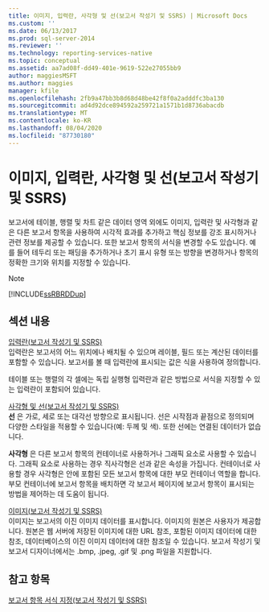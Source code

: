 ```yaml
---
title: 이미지, 입력란, 사각형 및 선(보고서 작성기 및 SSRS) | Microsoft Docs
ms.custom: ''
ms.date: 06/13/2017
ms.prod: sql-server-2014
ms.reviewer: ''
ms.technology: reporting-services-native
ms.topic: conceptual
ms.assetid: aa7ad08f-dd49-401e-9619-522e27055bb9
author: maggiesMSFT
ms.author: maggies
manager: kfile
ms.openlocfilehash: 2fb9a47bb3b8d68d48be42f8f0a2adddfc3ba130
ms.sourcegitcommit: ad4d92dce894592a259721a1571b1d8736abacdb
ms.translationtype: MT
ms.contentlocale: ko-KR
ms.lasthandoff: 08/04/2020
ms.locfileid: "87730180"
---
```

# <a name="images-text-boxes-rectangles-and-lines-report-builder-and-ssrs"></a>이미지, 입력란, 사각형 및 선(보고서 작성기 및 SSRS)
  보고서에 테이블, 행렬 및 차트 같은 데이터 영역 외에도 이미지, 입력란 및 사각형과 같은 다른 보고서 항목을 사용하여 시각적 효과를 추가하고 핵심 정보를 강조 표시하거나 관련 정보를 제공할 수 있습니다. 또한 보고서 항목의 서식을 변경할 수도 있습니다. 예를 들어 테두리 또는 패딩을 추가하거나 초기 표시 유형 또는 방향을 변경하거나 항목의 정확한 크기와 위치를 지정할 수 있습니다.  
  
> [!NOTE]  
>  [!INCLUDE[ssRBRDDup](../../includes/ssrbrddup-md.md)]  
  
## <a name="in-this-section"></a>섹션 내용  
 [입력란&#40;보고서 작성기 및 SSRS&#41;](text-boxes-report-builder-and-ssrs.md)  
 입력란은 보고서의 어느 위치에나 배치될 수 있으며 레이블, 필드 또는 계산된 데이터를 포함할 수 있습니다. 보고서를 볼 때 입력란에 표시되는 값은 식을 사용하여 정의합니다.  
  
 테이블 또는 행렬의 각 셀에는 독립 실행형 입력란과 같은 방법으로 서식을 지정할 수 있는 입력란이 포함되어 있습니다.  
  
 [사각형 및 선&#40;보고서 작성기 및 SSRS&#41;](rectangles-and-lines-report-builder-and-ssrs.md)  
 **선** 은 가로, 세로 또는 대각선 방향으로 표시됩니다. 선은 시작점과 끝점으로 정의되며 다양한 스타일을 적용할 수 있습니다(예: 두께 및 색). 또한 선에는 연결된 데이터가 없습니다.  
  
 **사각형** 은 다른 보고서 항목의 컨테이너로 사용하거나 그래픽 요소로 사용할 수 있습니다. 그래픽 요소로 사용하는 경우 직사각형은 선과 같은 속성을 가집니다. 컨테이너로 사용할 경우 사각형은 안에 포함된 모든 보고서 항목에 대한 부모 컨테이너 역할을 합니다. 부모 컨테이너에 보고서 항목을 배치하면 각 보고서 페이지에 보고서 항목이 표시되는 방법을 제어하는 데 도움이 됩니다.  
  
 [이미지&#40;보고서 작성기 및 SSRS&#41;](images-report-builder-and-ssrs.md)  
 이미지는 보고서의 이진 이미지 데이터를 표시합니다. 이미지의 원본은 사용자가 제공합니다. 원본은 웹 서버에 저장된 이미지에 대한 URL 참조, 포함된 이미지 데이터에 대한 참조, 데이터베이스의 이진 이미지 데이터에 대한 참조일 수 있습니다. 보고서 작성기 및 보고서 디자이너에서는 .bmp, .jpeg, .gif 및 .png 파일을 지원합니다.  
  
## <a name="see-also"></a>참고 항목  
 [보고서 항목 서식 지정&#40;보고서 작성기 및 SSRS&#41;](formatting-report-items-report-builder-and-ssrs.md)  
  
  

